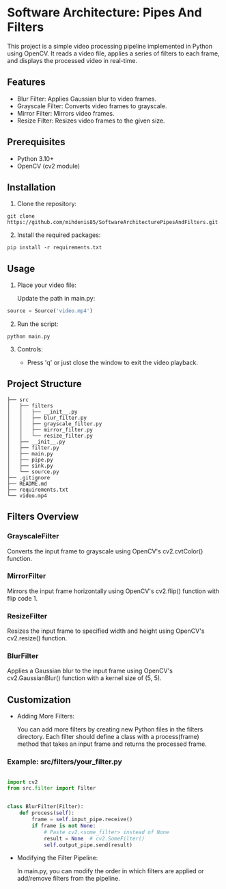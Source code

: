 # Software Architecture: Pipes And Filters

This project is a simple video processing pipeline implemented in Python using OpenCV. It reads a video file, applies a
series of filters to each frame, and displays the processed video in real-time.

## Features

- Blur Filter: Applies Gaussian blur to video frames.
- Grayscale Filter: Converts video frames to grayscale.
- Mirror Filter: Mirrors video frames.
- Resize Filter: Resizes video frames to the given size.

## Prerequisites

- Python 3.10+
- OpenCV (cv2 module)

## Installation

1. Clone the repository:
```shell
git clone https://github.com/mihdenis85/SoftwareArchitecturePipesAndFilters.git
```

2. Install the required packages:

```shell
pip install -r requirements.txt
```

## Usage

1. Place your video file:

   Update the path in main.py:

```python
source = Source('video.mp4')
```

2. Run the script:

```shell
python main.py
```


3. Controls:

    - Press 'q' or just close the window to exit the video playback.

## Project Structure

```
├── src
│   ├── filters
│   │   ├── __init__.py
│   │   ├── blur_filter.py
│   │   ├── grayscale_filter.py
│   │   ├── mirror_filter.py
│   │   └── resize_filter.py
│   ├── __init__.py
│   ├── filter.py
│   ├── main.py
│   ├── pipe.py
│   ├── sink.py
│   └── source.py
├── .gitignore
├── README.md
├── requirements.txt
└── video.mp4
```

## Filters Overview

### GrayscaleFilter

Converts the input frame to grayscale using OpenCV's cv2.cvtColor() function.


### MirrorFilter

Mirrors the input frame horizontally using OpenCV's cv2.flip() function with flip code 1.

### ResizeFilter

Resizes the input frame to specified width and height using OpenCV's cv2.resize() function.

### BlurFilter

Applies a Gaussian blur to the input frame using OpenCV's cv2.GaussianBlur() function with a kernel size of (5, 5).

## Customization

- Adding More Filters:

  You can add more filters by creating new Python files in the filters directory. Each filter should define a class with
  a process(frame) method that takes an input frame and returns the processed frame.

### Example: src/filters/your_filter.py

```python

import cv2
from src.filter import Filter


class BlurFilter(Filter):
    def process(self):
        frame = self.input_pipe.receive()
        if frame is not None:
            # Paste cv2.<some_filter> instead of None
            result = None  # cv2.SomeFilter()
            self.output_pipe.send(result)

```

- Modifying the Filter Pipeline:

  In main.py, you can modify the order in which filters are applied or add/remove filters from the pipeline.
